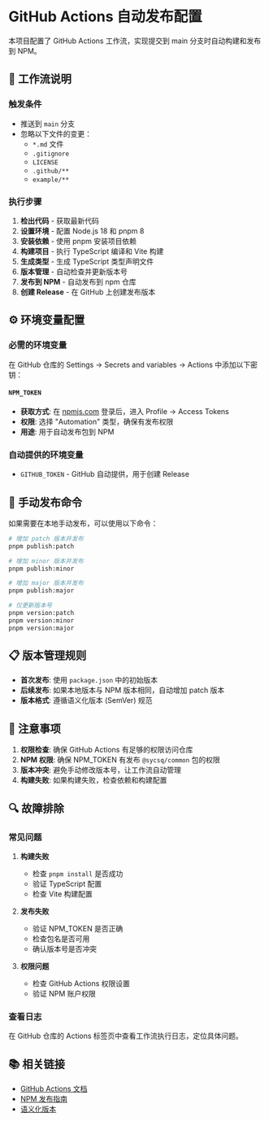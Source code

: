 # GitHub Actions 自动发布配置

本项目配置了 GitHub Actions 工作流，实现提交到 main 分支时自动构建和发布到 NPM。

## 🚀 工作流说明

### 触发条件
- 推送到 `main` 分支
- 忽略以下文件的变更：
  - `*.md` 文件
  - `.gitignore`
  - `LICENSE`
  - `.github/**`
  - `example/**`

### 执行步骤
1. **检出代码** - 获取最新代码
2. **设置环境** - 配置 Node.js 18 和 pnpm 8
3. **安装依赖** - 使用 pnpm 安装项目依赖
4. **构建项目** - 执行 TypeScript 编译和 Vite 构建
5. **生成类型** - 生成 TypeScript 类型声明文件
6. **版本管理** - 自动检查并更新版本号
7. **发布到 NPM** - 自动发布到 npm 仓库
8. **创建 Release** - 在 GitHub 上创建发布版本

## ⚙️ 环境变量配置

### 必需的环境变量

在 GitHub 仓库的 Settings → Secrets and variables → Actions 中添加以下密钥：

#### `NPM_TOKEN`
- **获取方式**: 在 [npmjs.com](https://www.npmjs.com/) 登录后，进入 Profile → Access Tokens
- **权限**: 选择 "Automation" 类型，确保有发布权限
- **用途**: 用于自动发布包到 NPM

### 自动提供的环境变量

- `GITHUB_TOKEN` - GitHub 自动提供，用于创建 Release

## 🔧 手动发布命令

如果需要在本地手动发布，可以使用以下命令：

```bash
# 增加 patch 版本并发布
pnpm publish:patch

# 增加 minor 版本并发布  
pnpm publish:minor

# 增加 major 版本并发布
pnpm publish:major

# 仅更新版本号
pnpm version:patch
pnpm version:minor
pnpm version:major
```

## 📋 版本管理规则

- **首次发布**: 使用 `package.json` 中的初始版本
- **后续发布**: 如果本地版本与 NPM 版本相同，自动增加 patch 版本
- **版本格式**: 遵循语义化版本 (SemVer) 规范

## 🚨 注意事项

1. **权限检查**: 确保 GitHub Actions 有足够的权限访问仓库
2. **NPM 权限**: 确保 NPM_TOKEN 有发布 `@sycsq/common` 包的权限
3. **版本冲突**: 避免手动修改版本号，让工作流自动管理
4. **构建失败**: 如果构建失败，检查依赖和构建配置

## 🔍 故障排除

### 常见问题

1. **构建失败**
   - 检查 `pnpm install` 是否成功
   - 验证 TypeScript 配置
   - 检查 Vite 构建配置

2. **发布失败**
   - 验证 NPM_TOKEN 是否正确
   - 检查包名是否可用
   - 确认版本号是否冲突

3. **权限问题**
   - 检查 GitHub Actions 权限设置
   - 验证 NPM 账户权限

### 查看日志

在 GitHub 仓库的 Actions 标签页中查看工作流执行日志，定位具体问题。

## 📚 相关链接

- [GitHub Actions 文档](https://docs.github.com/en/actions)
- [NPM 发布指南](https://docs.npmjs.com/cli/v8/commands/npm-publish)
- [语义化版本](https://semver.org/) 
